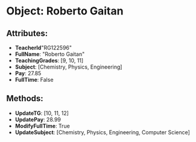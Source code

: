 

# Object: Roberto Gaitan

## Attributes:
- **TeacherId**"RG122596"
- **FullName**: "Roberto Gaitan"
- **TeachingGrades**: [9, 10, 11]
- **Subject**: [Chemistry, Physics, Engineering]
- **Pay**: 27.85
- **FullTime**: False

## Methods:
- **UpdateTG**: [10, 11, 12]
- **UpdatePay**: 28.99
- **ModifyFullTime**: True
- **UpdateSubject**: [Chemistry, Physics, Engineering, Computer Science]

